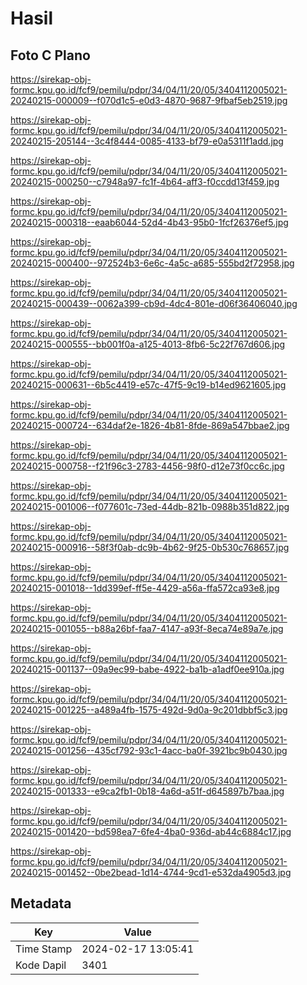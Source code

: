 # Hasil

## Foto C Plano

https://sirekap-obj-formc.kpu.go.id/fcf9/pemilu/pdpr/34/04/11/20/05/3404112005021-20240215-000009--f070d1c5-e0d3-4870-9687-9fbaf5eb2519.jpg

https://sirekap-obj-formc.kpu.go.id/fcf9/pemilu/pdpr/34/04/11/20/05/3404112005021-20240215-205144--3c4f8444-0085-4133-bf79-e0a5311f1add.jpg

https://sirekap-obj-formc.kpu.go.id/fcf9/pemilu/pdpr/34/04/11/20/05/3404112005021-20240215-000250--c7948a97-fc1f-4b64-aff3-f0ccdd13f459.jpg

https://sirekap-obj-formc.kpu.go.id/fcf9/pemilu/pdpr/34/04/11/20/05/3404112005021-20240215-000318--eaab6044-52d4-4b43-95b0-1fcf26376ef5.jpg

https://sirekap-obj-formc.kpu.go.id/fcf9/pemilu/pdpr/34/04/11/20/05/3404112005021-20240215-000400--972524b3-6e6c-4a5c-a685-555bd2f72958.jpg

https://sirekap-obj-formc.kpu.go.id/fcf9/pemilu/pdpr/34/04/11/20/05/3404112005021-20240215-000439--0062a399-cb9d-4dc4-801e-d06f36406040.jpg

https://sirekap-obj-formc.kpu.go.id/fcf9/pemilu/pdpr/34/04/11/20/05/3404112005021-20240215-000555--bb001f0a-a125-4013-8fb6-5c22f767d606.jpg

https://sirekap-obj-formc.kpu.go.id/fcf9/pemilu/pdpr/34/04/11/20/05/3404112005021-20240215-000631--6b5c4419-e57c-47f5-9c19-b14ed9621605.jpg

https://sirekap-obj-formc.kpu.go.id/fcf9/pemilu/pdpr/34/04/11/20/05/3404112005021-20240215-000724--634daf2e-1826-4b81-8fde-869a547bbae2.jpg

https://sirekap-obj-formc.kpu.go.id/fcf9/pemilu/pdpr/34/04/11/20/05/3404112005021-20240215-000758--f21f96c3-2783-4456-98f0-d12e73f0cc6c.jpg

https://sirekap-obj-formc.kpu.go.id/fcf9/pemilu/pdpr/34/04/11/20/05/3404112005021-20240215-001006--f077601c-73ed-44db-821b-0988b351d822.jpg

https://sirekap-obj-formc.kpu.go.id/fcf9/pemilu/pdpr/34/04/11/20/05/3404112005021-20240215-000916--58f3f0ab-dc9b-4b62-9f25-0b530c768657.jpg

https://sirekap-obj-formc.kpu.go.id/fcf9/pemilu/pdpr/34/04/11/20/05/3404112005021-20240215-001018--1dd399ef-ff5e-4429-a56a-ffa572ca93e8.jpg

https://sirekap-obj-formc.kpu.go.id/fcf9/pemilu/pdpr/34/04/11/20/05/3404112005021-20240215-001055--b88a26bf-faa7-4147-a93f-8eca74e89a7e.jpg

https://sirekap-obj-formc.kpu.go.id/fcf9/pemilu/pdpr/34/04/11/20/05/3404112005021-20240215-001137--09a9ec99-babe-4922-ba1b-a1adf0ee910a.jpg

https://sirekap-obj-formc.kpu.go.id/fcf9/pemilu/pdpr/34/04/11/20/05/3404112005021-20240215-001225--a489a4fb-1575-492d-9d0a-9c201dbbf5c3.jpg

https://sirekap-obj-formc.kpu.go.id/fcf9/pemilu/pdpr/34/04/11/20/05/3404112005021-20240215-001256--435cf792-93c1-4acc-ba0f-3921bc9b0430.jpg

https://sirekap-obj-formc.kpu.go.id/fcf9/pemilu/pdpr/34/04/11/20/05/3404112005021-20240215-001333--e9ca2fb1-0b18-4a6d-a51f-d645897b7baa.jpg

https://sirekap-obj-formc.kpu.go.id/fcf9/pemilu/pdpr/34/04/11/20/05/3404112005021-20240215-001420--bd598ea7-6fe4-4ba0-936d-ab44c6884c17.jpg

https://sirekap-obj-formc.kpu.go.id/fcf9/pemilu/pdpr/34/04/11/20/05/3404112005021-20240215-001452--0be2bead-1d14-4744-9cd1-e532da4905d3.jpg


## Metadata

| Key        | Value               |
| ---------- | ------------------- |
| Time Stamp | 2024-02-17 13:05:41 |
| Kode Dapil | 3401                |




